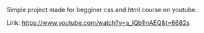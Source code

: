 Simple project made for begginer css and html course on youtube.

Link: https://www.youtube.com/watch?v=a_iQb1lnAEQ&t=6682s
